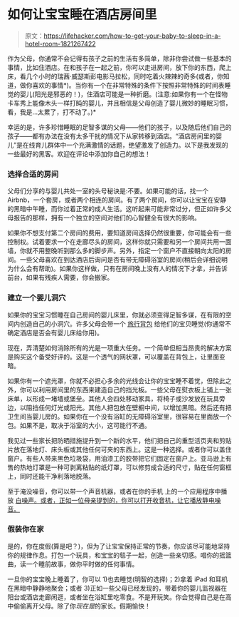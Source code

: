 # 如何让宝宝睡在酒店房间里

> 原文：<https://lifehacker.com/how-to-get-your-baby-to-sleep-in-a-hotel-room-1821267422>

作为父母，你通常不会记得有孩子之前的生活有多简单，除非你尝试做一些基本的事情，比如住酒店。在和孩子在一起之前，你可以走进房间，放下你的东西，爬上床，看几个小时的瑞茜·威瑟斯彭电影马拉松，同时吃着火辣辣的奇多(或者，你知道，做你喜欢的事情*)。当你有一个在非常特殊的条件下按照非常特殊的时间表睡觉的婴儿(阳光是邪恶的！)，住酒店可能是一种折磨。(注意:如果你有一个在怪物卡车秀上能像木头一样打盹的婴儿，并且相信是父母创造了婴儿微妙的睡眠习惯，看，我是...太累了，打不动了。)* 



幸运的是，许多珍惜睡眠的足智多谋的父母——他们的孩子，以及随后他们自己的孩子——都有办法在没有太多干扰的情况下从家转移到酒店。“酒店房间里的婴儿”是在线育儿群体中一个充满激情的话题，绝望激发了创造力。以下是我发现的一些最好的黑客。欢迎在评论中添加你自己的想法！

### 选择合适的房间

父母们分享的与婴儿共处一室的头号秘诀是:不要。如果可能的话，找一个 Airbnb，一个套房，或者两个相连的房间。有了两个房间，你可以让宝宝在安静的黑暗中午睡，而你过着正常的成人生活。这听起来可能非常过分，但正如许多父母报告的那样，拥有一个独立的空间对他们的心智健全有很大的影响。

如果你不想支付第二个房间的费用，要知道房间选择仍然很重要，你可能会有一些控制权。试着要求一个在走廊尽头的房间，这样你就只需要和另一个房间共用一面墙，你就不用整晚听到那么多的脚步声。另外，指定一个窗户不直接朝向太阳的房间。一些父母喜欢在到达酒店后询问是否有带无障碍浴室的房间(稍后会详细说明为什么会有帮助)。如果你这样做，只有在房间晚上没有人的情况下才拿，并告诉前台，如果有残疾人需要，你会搬家。

### 建立一个婴儿洞穴

如果你的宝宝习惯睡在自己房间的婴儿床里，你就必须变得足智多谋，在有限的空间内创造自己的小洞穴。许多父母会带一个 [旅行背包](https://www.amazon.com/Graco-Pack-Play-Playard-Green/dp/B005UV0UEA?asc_campaign=InlineText&asc_refurl=https://lifehacker.com/how-to-get-your-baby-to-sleep-in-a-hotel-room-1821267422&asc_source=&tag=kinjalifehackerlink-20&th=1) 给他们的宝贝睡觉(你通常不确定酒店是否会有婴儿床给你用)。

现在，弄清楚如何消除所有的光是一项重大任务。一个简单但相当昂贵的解决方案是购买这个备受好评的。这是一个透气的网状罩，可以覆盖在背包上，让里面变暗。

如果你有一个遮光罩，你就不必担心多余的光线会让你的宝宝睡不着觉，但除此之外，你可以利用房间里的东西来建造自己的挡光板。一些父母在熨衣板上铺上一张床单，以形成一堵墙或堡垒。其他人会四处移动家具，将椅子或沙发放在玩具旁边，以阻挡任何灯光或阳光。其他人把包放在壁橱中间，以增加黑暗。然后还有把卫生间当婴儿房的。如果你在一个没有浴缸的无障碍浴室里，很容易在里面放一个包。如果不是，取决于浴室的大小，这可能行不通。

我见过一些家长把防晒措施提升到一个新的水平，他们把自己的重型活页夹和剪贴片放在落地灯、床头板或其他任何可夹的东西上。这是一种选择。或者你可以盖住窗户。有些人带来黑色垃圾袋，用油漆工的胶带把它们固定在窗户上。亚马逊上有售的热地灯罩是一种可剥离粘贴的纸灯罩，可以修剪成合适的尺寸，贴在任何窗框上，同时还能干净利落地脱落。

至于淹没噪音，你可以带一个声音机器，或者在你的手机 上的一个应用程序中播放 [白噪声。或者，正如一位母亲提到的，你可以打开收音机，让它播放静电噪音。](https://lifehacker.com/whats-your-favorite-ambient-noise-app-1782695025)

### 假装你在家

是的，你在度假(算是吧？)，但为了让宝宝保持正常的节奏，你应该尽可能地坚持你的规律作息。打包一个玩具，和宝宝的毯子一起，创造一些亲切感。唱你的摇篮曲，读一个睡前故事，做你平时做的任何事情。

一旦你的宝宝晚上睡着了，你可以 1)也去睡觉(明智的选择)；2)拿着 iPad 和耳机在黑暗中静静地聚会；或者 3)正如一些父母已经发现的，带着你的婴儿监视器在阳台或酒店走廊闲逛，或者坐在浴缸里吃零食。不是开玩笑。你会觉得自己是在高中偷偷离开父母。除了你*现在是*的家长。假期愉快！
